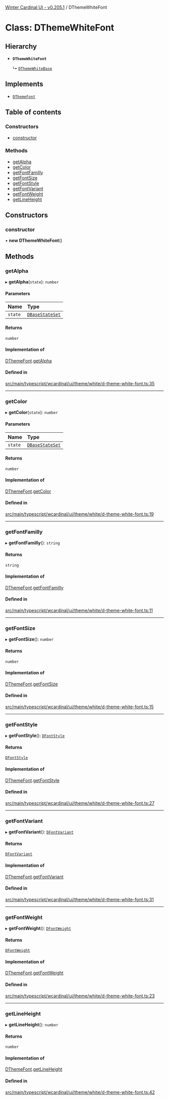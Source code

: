 [Winter Cardinal UI - v0.205.1](../index.md) / DThemeWhiteFont

# Class: DThemeWhiteFont

## Hierarchy

- **`DThemeWhiteFont`**

  ↳ [`DThemeWhiteBase`](DThemeWhiteBase.md)

## Implements

- [`DThemeFont`](../interfaces/DThemeFont.md)

## Table of contents

### Constructors

- [constructor](DThemeWhiteFont.md#constructor)

### Methods

- [getAlpha](DThemeWhiteFont.md#getalpha)
- [getColor](DThemeWhiteFont.md#getcolor)
- [getFontFamilly](DThemeWhiteFont.md#getfontfamilly)
- [getFontSize](DThemeWhiteFont.md#getfontsize)
- [getFontStyle](DThemeWhiteFont.md#getfontstyle)
- [getFontVariant](DThemeWhiteFont.md#getfontvariant)
- [getFontWeight](DThemeWhiteFont.md#getfontweight)
- [getLineHeight](DThemeWhiteFont.md#getlineheight)

## Constructors

### constructor

• **new DThemeWhiteFont**()

## Methods

### getAlpha

▸ **getAlpha**(`state`): `number`

#### Parameters

| Name | Type |
| :------ | :------ |
| `state` | [`DBaseStateSet`](../interfaces/DBaseStateSet.md) |

#### Returns

`number`

#### Implementation of

[DThemeFont](../interfaces/DThemeFont.md).[getAlpha](../interfaces/DThemeFont.md#getalpha)

#### Defined in

[src/main/typescript/wcardinal/ui/theme/white/d-theme-white-font.ts:35](https://github.com/winter-cardinal/winter-cardinal-ui/blob/v0.205.1/src/main/typescript/wcardinal/ui/theme/white/d-theme-white-font.ts#L35)

___

### getColor

▸ **getColor**(`state`): `number`

#### Parameters

| Name | Type |
| :------ | :------ |
| `state` | [`DBaseStateSet`](../interfaces/DBaseStateSet.md) |

#### Returns

`number`

#### Implementation of

[DThemeFont](../interfaces/DThemeFont.md).[getColor](../interfaces/DThemeFont.md#getcolor)

#### Defined in

[src/main/typescript/wcardinal/ui/theme/white/d-theme-white-font.ts:19](https://github.com/winter-cardinal/winter-cardinal-ui/blob/v0.205.1/src/main/typescript/wcardinal/ui/theme/white/d-theme-white-font.ts#L19)

___

### getFontFamilly

▸ **getFontFamilly**(): `string`

#### Returns

`string`

#### Implementation of

[DThemeFont](../interfaces/DThemeFont.md).[getFontFamilly](../interfaces/DThemeFont.md#getfontfamilly)

#### Defined in

[src/main/typescript/wcardinal/ui/theme/white/d-theme-white-font.ts:11](https://github.com/winter-cardinal/winter-cardinal-ui/blob/v0.205.1/src/main/typescript/wcardinal/ui/theme/white/d-theme-white-font.ts#L11)

___

### getFontSize

▸ **getFontSize**(): `number`

#### Returns

`number`

#### Implementation of

[DThemeFont](../interfaces/DThemeFont.md).[getFontSize](../interfaces/DThemeFont.md#getfontsize)

#### Defined in

[src/main/typescript/wcardinal/ui/theme/white/d-theme-white-font.ts:15](https://github.com/winter-cardinal/winter-cardinal-ui/blob/v0.205.1/src/main/typescript/wcardinal/ui/theme/white/d-theme-white-font.ts#L15)

___

### getFontStyle

▸ **getFontStyle**(): [`DFontStyle`](../index.md#dfontstyle)

#### Returns

[`DFontStyle`](../index.md#dfontstyle)

#### Implementation of

[DThemeFont](../interfaces/DThemeFont.md).[getFontStyle](../interfaces/DThemeFont.md#getfontstyle)

#### Defined in

[src/main/typescript/wcardinal/ui/theme/white/d-theme-white-font.ts:27](https://github.com/winter-cardinal/winter-cardinal-ui/blob/v0.205.1/src/main/typescript/wcardinal/ui/theme/white/d-theme-white-font.ts#L27)

___

### getFontVariant

▸ **getFontVariant**(): [`DFontVariant`](../index.md#dfontvariant)

#### Returns

[`DFontVariant`](../index.md#dfontvariant)

#### Implementation of

[DThemeFont](../interfaces/DThemeFont.md).[getFontVariant](../interfaces/DThemeFont.md#getfontvariant)

#### Defined in

[src/main/typescript/wcardinal/ui/theme/white/d-theme-white-font.ts:31](https://github.com/winter-cardinal/winter-cardinal-ui/blob/v0.205.1/src/main/typescript/wcardinal/ui/theme/white/d-theme-white-font.ts#L31)

___

### getFontWeight

▸ **getFontWeight**(): [`DFontWeight`](../index.md#dfontweight)

#### Returns

[`DFontWeight`](../index.md#dfontweight)

#### Implementation of

[DThemeFont](../interfaces/DThemeFont.md).[getFontWeight](../interfaces/DThemeFont.md#getfontweight)

#### Defined in

[src/main/typescript/wcardinal/ui/theme/white/d-theme-white-font.ts:23](https://github.com/winter-cardinal/winter-cardinal-ui/blob/v0.205.1/src/main/typescript/wcardinal/ui/theme/white/d-theme-white-font.ts#L23)

___

### getLineHeight

▸ **getLineHeight**(): `number`

#### Returns

`number`

#### Implementation of

[DThemeFont](../interfaces/DThemeFont.md).[getLineHeight](../interfaces/DThemeFont.md#getlineheight)

#### Defined in

[src/main/typescript/wcardinal/ui/theme/white/d-theme-white-font.ts:42](https://github.com/winter-cardinal/winter-cardinal-ui/blob/v0.205.1/src/main/typescript/wcardinal/ui/theme/white/d-theme-white-font.ts#L42)
